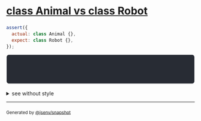 # [class Animal vs class Robot](../../function.test.js#L149)

```js
assert({
  actual: class Animal {},
  expect: class Robot {},
});
```

![img](throw.svg)

<details>
  <summary>see without style</summary>

```console
AssertionError: actual and expect are different

actual: class Animal { [source code] }
expect: class Robot { [source code] }
```

</details>


---

<sub>
  Generated by <a href="https://github.com/jsenv/core/tree/main/packages/independent/snapshot">@jsenv/snapshot</a>
</sub>
